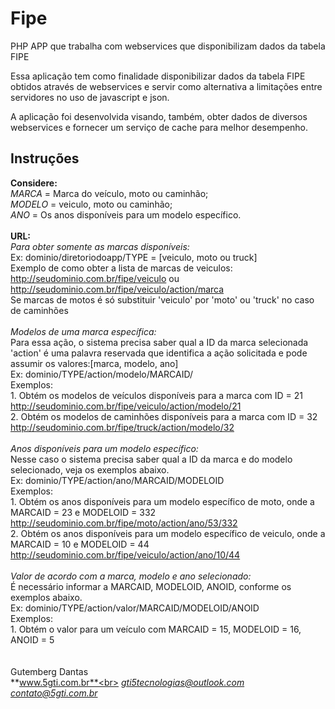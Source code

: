 # Fipe
PHP APP que trabalha com webservices que disponibilizam dados da tabela FIPE

Essa aplicação tem como finalidade disponibilizar dados da tabela FIPE obtidos através de webservices e servir como alternativa a limitações entre servidores no uso de javascript e json.

A aplicação foi desenvolvida visando, também, obter dados de diversos webservices e fornecer um serviço de cache para melhor desempenho.

## Instruções

**Considere:**<br>
*MARCA* = Marca do veículo, moto ou caminhão;<br>
*MODELO* = veiculo, moto ou caminhão;<br>
*ANO* = Os anos disponíveis para um modelo específico.<br>
<br>
**URL:**<br>
*Para obter somente as marcas disponíveis:*<br>
  Ex: dominio/diretoriodoapp/TYPE = [veiculo, moto ou truck]<br>
  Exemplo de como obter a lista de marcas de veiculos:<br>
    http://seudominio.com.br/fipe/veiculo ou http://seudominio.com.br/fipe/veiculo/action/marca<br>
    Se marcas de motos é só substituir 'veiculo' por 'moto' ou 'truck' no caso de caminhões<br>
 <br>
*Modelos de uma marca específica:*<br>
   Para essa ação, o sistema precisa saber qual a ID da marca selecionada<br>
   'action' é uma palavra reservada que identifica a ação solicitada e pode assumir os valores:[marca, modelo, ano]<br>
   Ex: dominio/TYPE/action/modelo/MARCAID/<br>
   Exemplos:<br>
       1. Obtém os modelos de veículos disponíveis para a marca com ID = 21<br>
           http://seudominio.com.br/fipe/veiculo/action/modelo/21<br>
       2. Obtém os modelos de caminhões disponíveis para a marca com ID = 32<br>
           http://seudominio.com.br/fipe/truck/action/modelo/32<br>
 <br>
*Anos disponíveis para um modelo específico:*<br>
  Nesse caso o sistema precisa saber qual a ID da marca e do modelo selecionado, veja os exemplos abaixo.<br>
    Ex: dominio/TYPE/action/ano/MARCAID/MODELOID<br>
    Exemplos:<br>
        1. Obtém os anos disponíveis para um modelo específico de moto, onde a MARCAID = 23 e MODELOID = 332<br>
          http://seudominio.com.br/fipe/moto/action/ano/53/332<br>
        2. Obtém os anos disponíveis para um modelo específico de veiculo, onde a MARCAID = 10 e MODELOID = 44<br>
          http://seudominio.com.br/fipe/veiculo/action/ano/10/44<br>
<br>
*Valor de acordo com a marca, modelo e ano selecionado:*<br>
  É necessário informar a MARCAID, MODELOID, ANOID, conforme os exemplos abaixo.<br>
    Ex: dominio/TYPE/action/valor/MARCAID/MODELOID/ANOID<br>
    Exemplos:<br>
      1. Obtém o valor para um veículo com MARCAID = 15, MODELOID = 16, ANOID = 5<br>
<br><br>
Gutemberg Dantas<br>
**www.5gti.com.br**<br>
*gti5tecnologias@outlook.com*<br>
*contato@5gti.com.br*<br>
